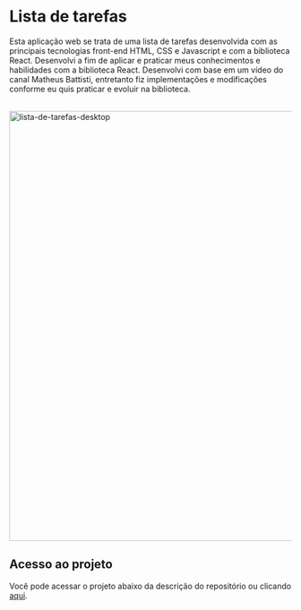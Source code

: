 # Lista de tarefas
Esta aplicação web se trata de uma lista de tarefas desenvolvida com as principais tecnologias front-end HTML, CSS e Javascript e com a biblioteca React. Desenvolvi a fim de aplicar e praticar meus conhecimentos e habilidades com a biblioteca React. Desenvolvi com base em um vídeo do canal Matheus Battisti, entretanto fiz implementações e modificações conforme eu quis praticar e evoluir na biblioteca.

<br />

<img width="1366" height="768" alt="lista-de-tarefas-desktop" src="https://github.com/user-attachments/assets/e0f8330a-ce94-41f5-b3de-9820f95edb63" />

## Acesso ao projeto
Você pode acessar o projeto abaixo da descrição do repositório ou clicando [aqui](https://fabriciobasilio.github.io/to-do-list/).
